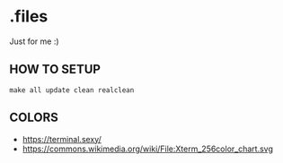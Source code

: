 .files
======

Just for me :)

HOW TO SETUP
------------

    make all update clean realclean

COLORS
------

* https://terminal.sexy/
* https://commons.wikimedia.org/wiki/File:Xterm_256color_chart.svg
